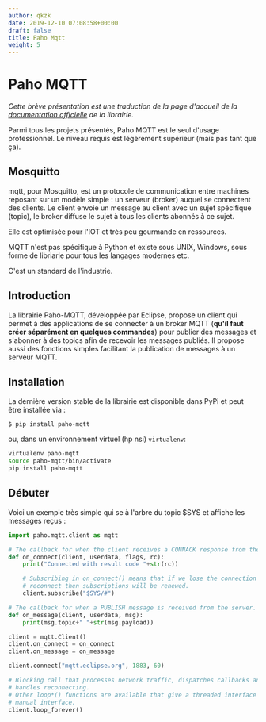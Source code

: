 ```yaml
---
author: qkzk
date: 2019-12-10 07:08:58+00:00
draft: false
title: Paho Mqtt
weight: 5
---
```


# Paho MQTT


_Cette brève présentation est une traduction de la page d'accueil de la_
_[documentation officielle](https://pypi.org/project/paho-mqtt/)_
_de la librairie._


Parmi tous les projets présentés, Paho MQTT est le seul d'usage professionnel. Le niveau requis est légèrement supérieur (mais pas tant que ça).

## Mosquitto


mqtt, pour Mosquitto, est un protocole de communication entre machines reposant
sur un modèle simple : un serveur (broker) auquel se connectent des clients.
Le client envoie un message au client avec un sujet spécifique (topic), le
broker diffuse le sujet à tous les clients abonnés à ce sujet.

Elle est optimisée pour l'IOT et très peu gourmande en ressources.

MQTT n'est pas spécifique à Python et existe sous UNIX, Windows, sous forme
de libriarie pour tous les langages modernes etc.

C'est un standard de l'industrie.

## Introduction

La librairie Paho-MQTT, développée par Eclipse, propose un client qui permet à des applications de se connecter à un broker MQTT (**qu'il faut créer séparément en quelques commandes**) pour publier des messages et s'abonner à des topics afin de recevoir les messages publiés.  Il propose aussi des fonctions simples facilitant la publication de messages à un serveur MQTT.

## Installation

La dernière version stable de la librairie est disponible dans PyPi et peut être installée via :

~~~bash
$ pip install paho-mqtt
~~~

ou, dans un environnement virtuel (hp nsi)  `virtualenv`:

~~~bash
virtualenv paho-mqtt
source paho-mqtt/bin/activate
pip install paho-mqtt
~~~

## Débuter

Voici un exemple très simple qui se à l'arbre du topic $SYS et affiche les messages reçus :

~~~python
import paho.mqtt.client as mqtt

# The callback for when the client receives a CONNACK response from the server.
def on_connect(client, userdata, flags, rc):
    print("Connected with result code "+str(rc))

    # Subscribing in on_connect() means that if we lose the connection and
    # reconnect then subscriptions will be renewed.
    client.subscribe("$SYS/#")

# The callback for when a PUBLISH message is received from the server.
def on_message(client, userdata, msg):
    print(msg.topic+" "+str(msg.payload))

client = mqtt.Client()
client.on_connect = on_connect
client.on_message = on_message

client.connect("mqtt.eclipse.org", 1883, 60)

# Blocking call that processes network traffic, dispatches callbacks and
# handles reconnecting.
# Other loop*() functions are available that give a threaded interface and a
# manual interface.
client.loop_forever()
~~~
